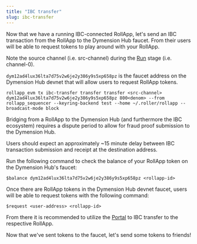 ```yaml
---
title: "IBC transfer"
slug: ibc-transfer
---
```


Now that we have a running IBC-connected RollApp, let's send an IBC transaction from the RollApp to the Dymension Hub faucet. From their users will be able to request tokens to play around with your RollApp.

Note the source channel (i.e. src-channel) during the [Run](run) stage (i.e. channel-0).

`dym12ad4lux36lta7d75v2w6je2y386y9s5xp658pz` is the faucet address on the Dymension Hub devnet that will allow users to request RollApp tokens.

```
rollapp_evm tx ibc-transfer transfer transfer <src-channel> dym12ad4lux36lta7d75v2w6je2y386y9s5xp658pz 800<denom> --from rollapp_sequencer --keyring-backend test --home ~/.roller/rollapp --broadcast-mode block
```

Bridging from a RollApp to the Dymension Hub (and furthermore the IBC ecosystem) requires a dispute period to allow for fraud proof submission to the Dymension Hub.

Users should expect an approximately ~15 minute delay between IBC transaction submission and receipt at the destination address.

Run the following command to check the balance of your RollApp token on the Dymension Hub's faucet:

```
$balance dym12ad4lux36lta7d75v2w6je2y386y9s5xp658pz <rollapp-id>
```

Once there are RollApp tokens in the Dymension Hub devnet faucet, users will be able to request tokens with the following command:

```
$request <user-address> <rollapp-id>
```

From there it is recommended to utilize the [Portal](https://portal.dymension.xyz/) to IBC transfer to the respective RollApp.

Now that we've sent tokens to the faucet, let's send some tokens to friends!
